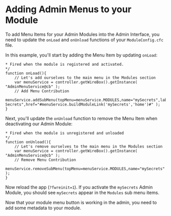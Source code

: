 # Adding Admin Menus to your Module

To add Menu Items for your Admin Modules into the Admin Interface, you need to update the `onLoad` and `onUnload` functions of your `ModuleConfig.cfc` file.

In this example, you'll start by adding the Menu Item by updating `onLoad`:

```/**
* Fired when the module is registered and activated.
*/
function onLoad(){
	// Let's add ourselves to the main menu in the Modules section
	var menuService = controller.getWireBox().getInstance( "AdminMenuService@cb" );
	// Add Menu Contribution
	menuService.addSubMenu(topMenu=menuService.MODULES,name="mySecrets",label="my Secrets",href="#menuService.buildModuleLink('mySecrets','home')#" );
}
```

Next, you'll update the `onUnload` function to remove the Menu Item when deactivating our Admin Module:

```/**
* Fired when the module is unregistered and unloaded
*/
function onUnload(){
	// Let's remove ourselves to the main menu in the Modules section
	var menuService = controller.getWireBox().getInstance( "AdminMenuService@cb" );
	// Remove Menu Contribution
	menuService.removeSubMenu(topMenu=menuService.MODULES,name="mySecrets" );
}
```

Now reload the app (`?fwreinit=1`). If you activate the `mySecrets` Admin Module, you should see `mySecrets` appear in the `Modules` sub menu items.

Now that your module menu button is working in the admin, you need to add some metadata to your module.
